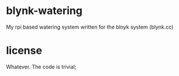 # blynk-watering
My rpi based watering system written for the blnyk system (blynk.cc)

# license
Whatever. The code is trivial; 
